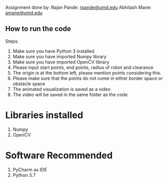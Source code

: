 Assignment done by:
Rajan Pande: rpande@umd.edu
Abhilash Mane: amane@umd.edu

## How to run the code

Steps:

1. Make sure you have Python 3 installed
2. Make sure you have imported Numpy library
3. Make sure you have imported OpenCV library
4. Please input start points, end points, radius of robot and clearance
5. The origin is at the bottom left, please mention points considering this.
6. Please make sure that the points do not come in either border space or obstacle space
7. The animated visualization is saved as a video
8. The video will be saved in the same folder as the code

# Libraries installed

1. Numpy
2. OpenCV

# Software Recommended

1. PyCharm as IDE
2. Python 3.7
